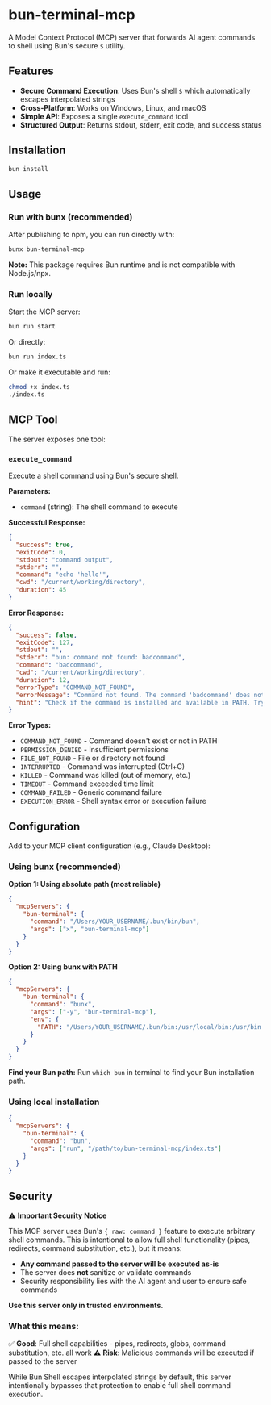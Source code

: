 # bun-terminal-mcp

A Model Context Protocol (MCP) server that forwards AI agent commands to shell using Bun's secure `$` utility.

## Features

- **Secure Command Execution**: Uses Bun's shell `$` which automatically escapes interpolated strings
- **Cross-Platform**: Works on Windows, Linux, and macOS
- **Simple API**: Exposes a single `execute_command` tool
- **Structured Output**: Returns stdout, stderr, exit code, and success status

## Installation

```bash
bun install
```

## Usage

### Run with bunx (recommended)

After publishing to npm, you can run directly with:

```bash
bunx bun-terminal-mcp
```

**Note:** This package requires Bun runtime and is not compatible with Node.js/npx.

### Run locally

Start the MCP server:

```bash
bun run start
```

Or directly:

```bash
bun run index.ts
```

Or make it executable and run:

```bash
chmod +x index.ts
./index.ts
```

## MCP Tool

The server exposes one tool:

### `execute_command`

Execute a shell command using Bun's secure shell.

**Parameters:**
- `command` (string): The shell command to execute

**Successful Response:**
```json
{
  "success": true,
  "exitCode": 0,
  "stdout": "command output",
  "stderr": "",
  "command": "echo 'hello'",
  "cwd": "/current/working/directory",
  "duration": 45
}
```

**Error Response:**
```json
{
  "success": false,
  "exitCode": 127,
  "stdout": "",
  "stderr": "bun: command not found: badcommand",
  "command": "badcommand",
  "cwd": "/current/working/directory",
  "duration": 12,
  "errorType": "COMMAND_NOT_FOUND",
  "errorMessage": "Command not found. The command 'badcommand' does not exist or is not in PATH.",
  "hint": "Check if the command is installed and available in PATH. Try 'which <command>' to verify."
}
```

**Error Types:**
- `COMMAND_NOT_FOUND` - Command doesn't exist or not in PATH
- `PERMISSION_DENIED` - Insufficient permissions
- `FILE_NOT_FOUND` - File or directory not found
- `INTERRUPTED` - Command was interrupted (Ctrl+C)
- `KILLED` - Command was killed (out of memory, etc.)
- `TIMEOUT` - Command exceeded time limit
- `COMMAND_FAILED` - Generic command failure
- `EXECUTION_ERROR` - Shell syntax error or execution failure

## Configuration

Add to your MCP client configuration (e.g., Claude Desktop):

### Using bunx (recommended)

**Option 1: Using absolute path (most reliable)**
```json
{
  "mcpServers": {
    "bun-terminal": {
      "command": "/Users/YOUR_USERNAME/.bun/bin/bun",
      "args": ["x", "bun-terminal-mcp"]
    }
  }
}
```

**Option 2: Using bunx with PATH**
```json
{
  "mcpServers": {
    "bun-terminal": {
      "command": "bunx",
      "args": ["-y", "bun-terminal-mcp"],
      "env": {
        "PATH": "/Users/YOUR_USERNAME/.bun/bin:/usr/local/bin:/usr/bin:/bin"
      }
    }
  }
}
```

**Find your Bun path:** Run `which bun` in terminal to find your Bun installation path.

### Using local installation

```json
{
  "mcpServers": {
    "bun-terminal": {
      "command": "bun",
      "args": ["run", "/path/to/bun-terminal-mcp/index.ts"]
    }
  }
}
```

## Security

⚠️ **Important Security Notice**

This MCP server uses Bun's `{ raw: command }` feature to execute arbitrary shell commands. This is intentional to allow full shell functionality (pipes, redirects, command substitution, etc.), but it means:

- **Any command passed to the server will be executed as-is**
- The server does **not** sanitize or validate commands
- Security responsibility lies with the AI agent and user to ensure safe commands

**Use this server only in trusted environments.**

### What this means:

✅ **Good**: Full shell capabilities - pipes, redirects, globs, command substitution, etc. all work
⚠️ **Risk**: Malicious commands will be executed if passed to the server

While Bun Shell escapes interpolated strings by default, this server intentionally bypasses that protection to enable full shell command execution.

